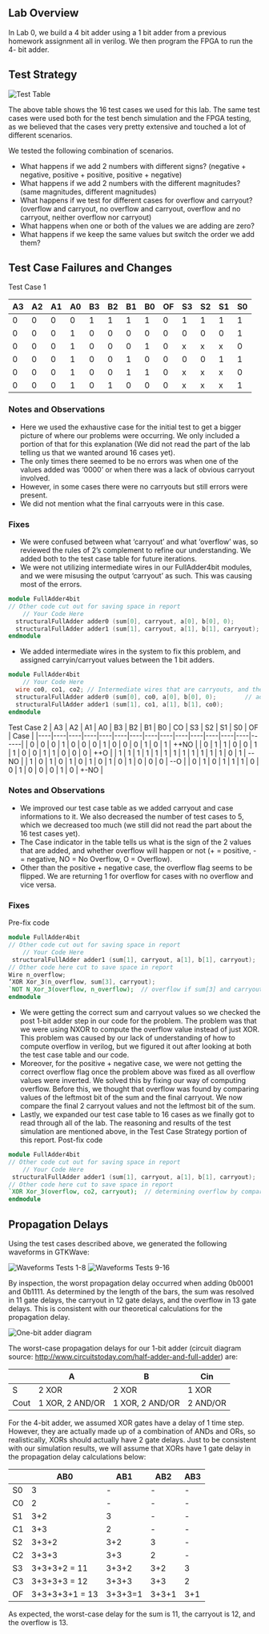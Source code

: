 ## Lab Overview
In Lab 0, we build a 4 bit adder using a 1 bit adder from a previous homework assignment all in verilog. We then program the FPGA to run the 4- bit adder.

## Test Strategy
![Test Table](https://github.com/tj-kim/Lab0/blob/master/test_table.png)

The above table shows the 16 test cases we used for this lab. The same test cases were used both for the test bench simulation and the FPGA testing, as we believed that the cases very pretty extensive and touched a lot of different scenarios.

We tested the following combination of scenarios.
* What happens if we add 2 numbers with different signs? (negative + negative, positive + positive, positive + negative)
* What happens if we add 2 numbers with the different magnitudes? (same magnitudes, different  magnitudes)
* What happens if we test for different cases for overflow and carryout? (overflow and carryout, no overflow and carryout, overflow and no carryout, neither overflow nor carryout)
* What happens when one or both of the values we are adding are zero?
* What happens if we keep the same values but switch the order we add them?

## Test Case Failures and Changes
Test Case 1

| A3 | A2 | A1 | A0 | B3 | B2 | B1 | B0 | OF | S3 | S2 | S1 | S0 |
|----|----|----|----|----|----|----|----|----|----|----|----|----|
| 0  | 0  | 0  | 0  | 1  | 1  | 1  | 1  | 0  | 1  | 1  | 1  | 1  |
| 0  | 0  | 0  | 1  | 0  | 0  | 0  | 0  | 0  | 0  | 0  | 0  | 1  |
| 0  | 0  | 0  | 1  | 0  | 0  | 0  | 1  | 0  | x  | x  | x  | 0  |
| 0  | 0  | 0  | 1  | 0  | 0  | 1  | 0  | 0  | 0  | 0  | 1  | 1  |
| 0  | 0  | 0  | 1  | 0  | 0  | 1  | 1  | 0  | x  | x  | x  | 0  |
| 0  | 0  | 0  | 1  | 0  | 1  | 0  | 0  | 0  | x  | x  | x  | 1  |

### Notes and Observations
* Here we used the exhaustive case for the initial test to get a bigger picture of where our problems were occurring. We only included a portion of that for this explanation (We did not read the part of the lab telling us that we wanted around 16 cases yet).
* The only times there seemed to be no errors was when one of the values added was ‘0000’ or when there was a lack of obvious carryout involved.
* However, in some cases there were no carryouts but still errors were present.
* We did not mention what the final carryouts were in this case.

### Fixes
* We were confused between what ‘carryout’ and what ‘overflow’ was, so reviewed the rules of 2’s complement to refine our understanding. We added both to the test case table for future iterations.
* We were not utilizing intermediate wires in our FullAdder4bit modules, and we were misusing the output ‘carryout’ as such. This was causing most of the errors.
```verilog
module FullAdder4bit
// Other code cut out for saving space in report
    // Your Code Here
  structuralFullAdder adder0 (sum[0], carryout, a[0], b[0], 0);        // adding 0th bit of a and b
  structuralFullAdder adder1 (sum[1], carryout, a[1], b[1], carryout); 
endmodule
```
* We added intermediate wires in the system to fix this problem, and assigned carryin/carryout values between the 1 bit adders.
```verilog
module FullAdder4bit
    // Your Code Here
  wire co0, co1, co2; // Intermediate wires that are carryouts, and then carryins
  structuralFullAdder adder0 (sum[0], co0, a[0], b[0], 0);        // adding 0th bit of a and b
  structuralFullAdder adder1 (sum[1], co1, a[1], b[1], co0); 
endmodule
```

Test Case 2
| A3 | A2 | A1 | A0 | B3 | B2 | B1 | B0 | CO | S3 | S2 | S1 | S0 | OF | Case |
|----|----|----|----|----|----|----|----|----|----|----|----|----|----|------|
| 0  | 0  | 0  | 1  | 0  | 0  | 0  | 1  | 0  | 0  | 0  | 1  | 0  | 1  | ++NO |
| 0  | 1  | 1  | 0  | 0  | 1  | 1  | 0  | 0  | 1  | 1  | 0  | 0  | 0  | ++O  |
| 1  | 1  | 1  | 1  | 1  | 1  | 1  | 1  | 1  | 1  | 1  | 1  | 0  | 1  | --NO |
| 1  | 0  | 1  | 0  | 1  | 0  | 1  | 0  | 1  | 0  | 1  | 0  | 0  | 0  | --O  |
| 0  | 1  | 0  | 1  | 1  | 1  | 0  | 0  | 1  | 0  | 0  | 0  | 1  | 0  | +-NO |

### Notes and Observations
* We improved our test case table as we added carryout and case informations to it. We also decreased the number of test cases to 5, which we decreased too much (we still did not read the part about the 16 test cases yet).
* The Case indicator in the table tells us what is the sign of the 2 values that are added, and whether overflow will happen or not (+ = positive, - = negative, NO = No Overflow, O = Overflow).
* Other than the positive + negative case, the overflow flag seems to be flipped. We are returning 1 for overflow for cases with no overflow and vice versa.

### Fixes
Pre-fix code
```verilog
module FullAdder4bit
// Other code cut out for saving space in report
    // Your Code Here
 structuralFullAdder adder1 (sum[1], carryout, a[1], b[1], carryout); 
// Other code here cut to save space in report
Wire n_overflow;
‘XOR Xor_3(n_overflow, sum[3], carryout);
`NOT N_Xor_3(overflow, n_overflow);  // overflow if sum[3] and carryout are different
endmodule
```
* We were getting the correct sum and carryout values so we checked the post 1-bit adder step in our code for the problem. The problem was that we were using NXOR to compute the overflow value instead of just XOR. This problem was caused by our lack of understanding of how to compute overflow in verilog, but we figured it out after looking at both the test case table and our code.
* Moreover, for the positive + negative case, we were not getting the correct overflow flag once the problem above was fixed as all overflow values were inverted. We solved this by fixing our way of computing overflow. Before this, we thought that overflow was found by comparing values of the leftmost bit of the sum and the final carryout. We now compare the final 2 carryout values and not the leftmost bit of the sum.
* Lastly, we expanded our test case table to 16 cases as we finally got to read through all of the lab. The reasoning and results of the test simulation are mentioned above, in the Test Case Strategy portion of this report.
Post-fix code
```verilog
module FullAdder4bit
// Other code cut out for saving space in report
    // Your Code Here
 structuralFullAdder adder1 (sum[1], carryout, a[1], b[1], carryout); 
// Other code here cut to save space in report
`XOR Xor_3(overflow, co2, carryout);  // determining overflow by comparing values of final 2 carry outs
endmodule
```

## Propagation Delays
Using the test cases described above, we generated the following waveforms in GTKWave:

![Waveforms Tests 1-8](https://github.com/tj-kim/Lab0/blob/master/waveform_1.png)
![Waveforms Tests 9-16](https://github.com/tj-kim/Lab0/blob/master/waveform_2.png)

By inspection, the worst propagation delay occurred when adding 0b0001 and 0b1111. As determined by the length of the bars, the sum was resolved in 11 gate delays, the carryout in 12 gate delays, and the overflow in 13 gate delays. This is consistent with our theoretical calculations for the propagation delay.

![One-bit adder diagram](http://www.circuitstoday.com/wp-content/uploads/2010/04/Full-Adder-Circuit.gif)

The worst-case propagation delays for our 1-bit adder (circuit diagram source: http://www.circuitstoday.com/half-adder-and-full-adder) are: 

|       | A               | B               | Cin      |
|-------|-----------------|-----------------|----------|
| S     | 2 XOR           | 2 XOR           | 1 XOR    |
| Cout  | 1 XOR, 2 AND/OR | 1 XOR, 2 AND/OR | 2 AND/OR |

For the 4-bit adder, we assumed XOR gates have a delay of 1 time step. However, they are actually made up of a combination of ANDs and ORs, so realistically, XORs should actually have 2 gate delays. Just to be consistent with our simulation results, we will assume that XORs have 1 gate delay in the propagation delay calculations below:

|    | AB0            | AB1     | AB2   | AB3 |
|----|----------------|---------|-------|-----|
| S0 | 3              | -       | -     | -   |
| C0 | 2              | -       | -     | -   |
| S1 | 3+2            | 3       | -     | -   |
| C1 | 3+3            | 2       | -     | -   |
| S2 | 3+3+2          | 3+2     | 3     | -   |
| C2 | 3+3+3          | 3+3     | 2     | -   |
| S3 | 3+3+3+2 = 11   | 3+3+2   | 3+2   | 3   |
| C3 | 3+3+3+3 = 12   | 3+3+3   | 3+3   | 2   |
| OF | 3+3+3+3+1 = 13 | 3+3+3=1 | 3+3+1 | 3+1 |

As expected, the worst-case delay for the sum is 11, the carryout is 12, and the overflow is 13.
